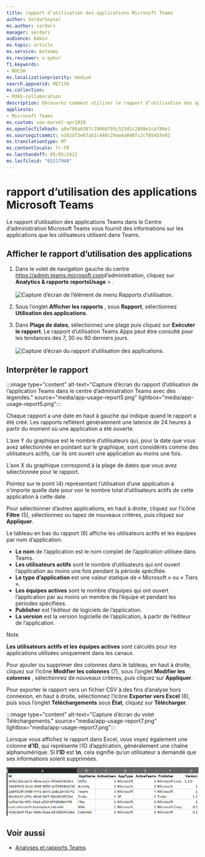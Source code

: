 ```yaml
---
title: rapport d’utilisation des applications Microsoft Teams
author: SerdarSoysal
ms.author: serdars
manager: serdars
audience: Admin
ms.topic: article
ms.service: msteams
ms.reviewer: v-quhur
f1.keywords:
- NOCSH
ms.localizationpriority: medium
search.appverid: MET150
ms.collection:
- M365-collaboration
description: Découvrez comment utiliser le rapport d’utilisation des applications Teams dans le centre d’administration Microsoft Teams.
appliesto:
- Microsoft Teams
ms.custom: seo-marvel-apr2020
ms.openlocfilehash: a8ef86a0387c3966b795c323d1c28d0e1ca788e1
ms.sourcegitcommit: e102d72e67ab1c440c29ae6a048fc2cf8545fe01
ms.translationtype: MT
ms.contentlocale: fr-FR
ms.lasthandoff: 05/05/2022
ms.locfileid: "65217948"
---
```

# <a name="microsoft-teams-app-usage-report"></a>rapport d’utilisation des applications Microsoft Teams

Le rapport d’utilisation des applications Teams dans le Centre d’administration Microsoft Teams vous fournit des informations sur les applications que les utilisateurs utilisent dans Teams.  

## <a name="view-the-app-usage-report"></a>Afficher le rapport d’utilisation des applications

1. Dans le volet de navigation gauche du centre <https://admin.teams.microsoft.com>d’administration, cliquez sur **Analytics & rapports** **reportsUsage** > .<br><br>![Capture d’écran de l’élément de menu Rapports d’utilisation.](media/app-usage-report1.png "Capture d’écran de l’élément de menu Rapports d’utilisation.")
2. Sous l’onglet **Afficher les rapports** , sous **Rapport**, sélectionnez **Utilisation des applications**.

3. Dans **Plage de dates**, sélectionnez une plage puis cliquez sur **Exécuter le rapport**. Le rapport d’utilisation Teams Apps peut être consulté pour les tendances des 7, 30 ou 90 derniers jours.<br><br>![Capture d’écran du rapport d’utilisation des applications.](media/app-usage-report2.png "Capture d’écran du rapport d’utilisation des applications.")


## <a name="interpret-the-report"></a>Interpréter le rapport

:::image type="content" alt-text="Capture d’écran du rapport d’utilisation de l’application Teams dans le centre d’administration Teams avec des légendes." source="media/app-usage-report5.png" lightbox="media/app-usage-report5.png":::

Chaque rapport a une date en haut à gauche qui indique quand le rapport a été créé. Les rapports reflètent généralement une latence de 24 heures à partir du moment où une application a été ouverte.

L’axe Y du graphique est le nombre d’utilisateurs qui, pour la date que vous avez sélectionnée en pointant sur le graphique, sont considérés comme des utilisateurs actifs, car ils ont ouvert une application au moins une fois.

L’axe X du graphique correspond à la plage de dates que vous avez sélectionnée pour le rapport.

Pointez sur le point (4) représentant l’utilisation d’une application à n’importe quelle date pour voir le nombre total d’utilisateurs actifs de cette application à cette date.

Pour sélectionner d’autres applications, en haut à droite, cliquez sur l’icône **Filtre** (5), sélectionnez ou tapez de nouveaux critères, puis cliquez sur **Appliquer**.

Le tableau en bas du rapport (6) affiche les utilisateurs actifs et les équipes par nom d’application.

   - **Le nom** de l’application est le nom complet de l’application utilisée dans Teams.
   - **Les utilisateurs actifs** sont le nombre d’utilisateurs qui ont ouvert l’application au moins une fois pendant la période spécifiée.
   - **Le type d’application** est une valeur statique de « Microsoft » ou « Tiers ».
   - **Les équipes actives** sont le nombre d’équipes qui ont ouvert l’application par au moins un membre de l’équipe et pendant les périodes spécifiées.
   - **Publisher** est l’éditeur de logiciels de l’application.
   - **La version** est la version logicielle de l’application, à partir de l’éditeur de l’application.

   > [!NOTE]
   > **Les utilisateurs actifs et les** **équipes actives** sont calculés pour les applications utilisées uniquement dans les canaux.

Pour ajouter ou supprimer des colonnes dans le tableau, en haut à droite, cliquez sur l’icône **Modifier les colonnes** (7), sous l’onglet **Modifier les colonnes** , sélectionnez de nouveaux critères, puis cliquez sur **Appliquer**.

Pour exporter le rapport vers un fichier CSV à des fins d’analyse hors connexion, en haut à droite, sélectionnez l’icône **Exporter vers Excel** (8), puis sous l’onglet **Téléchargements** sous **État**, cliquez sur **Télécharger**.

   :::image type="content" alt-text="Capture d’écran du volet Téléchargements." source="media/app-usage-report7.png" lightbox="media/app-usage-report7.png":::

Lorsque vous affichez le rapport dans Excel, vous voyez également une colonne **d’ID**, qui représente l’ID d’application, généralement une chaîne alphanumérique. Si **l’ID** est **\n**, cela signifie qu’un utilisateur a demandé que ses informations soient supprimées.

   ![Capture d’écran du rapport Excel téléchargé.](media/app-usage-report8.png "Capture d’écran du rapport Excel téléchargé.")

## <a name="related-topics"></a>Voir aussi

- [Analyses et rapports Teams](teams-reporting-reference.md)
